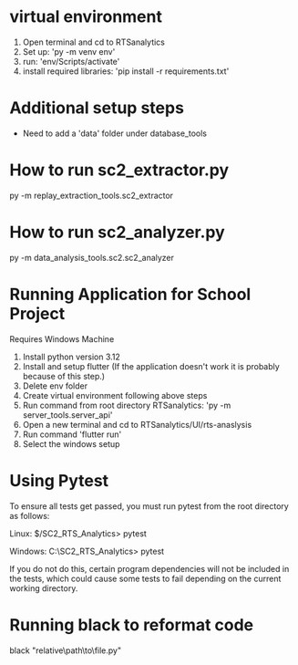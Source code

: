 # virtual environment
1. Open terminal and cd to RTSanalytics
2. Set up: 'py -m venv env'
3. run: 'env/Scripts/activate'
4. install required libraries: 'pip install -r requirements.txt'

# Additional setup steps
- Need to add a 'data' folder under database_tools

# How to run sc2_extractor.py
py -m replay_extraction_tools.sc2_extractor

# How to run sc2_analyzer.py
py -m data_analysis_tools.sc2.sc2_analyzer

# Running Application for School Project
Requires Windows Machine
1. Install python version 3.12
2. Install and setup flutter (If the application doesn't work it is probably because of this step.)
3. Delete env folder
4. Create virtual environment following above steps
5. Run command from root directory RTSanalytics: 'py -m server_tools.server_api'
6. Open a new terminal and cd to RTSanalytics/UI/rts-anaslysis
7. Run command 'flutter run'
8. Select the windows setup


# Using Pytest
To ensure all tests get passed, you must run pytest from the root directory as follows:

Linux:
$/SC2_RTS_Analytics> pytest

Windows:
C:\SC2_RTS_Analytics> pytest

If you do not do this, certain program dependencies will not be included in
the tests, which could cause some tests to fail depending on the current working
directory.

# Running black to reformat code
black "relative\path\to\file.py"